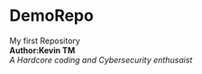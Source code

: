 # DemoRepo
My first Repository<br>
**Author:Kevin TM**<br>
*A Hardcore coding and Cybersecurity enthusaist*<br>
